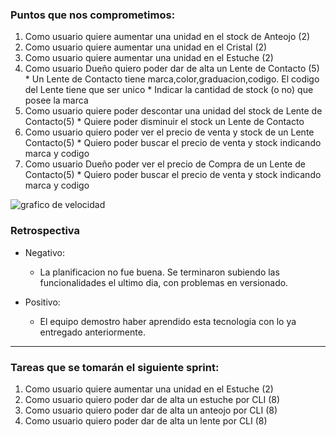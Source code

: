 ### Puntos que nos comprometimos:

1. Como usuario quiere aumentar  una unidad  en el stock de Anteojo  (2)
2. Como usuario quiere aumentar  una unidad  en el Cristal (2)
3. Como usuario quiere aumentar  una unidad  en el Estuche (2)
4. Como usuario Dueño quiero poder dar de alta un Lente de Contacto (5)
       * Un Lente de Contacto  tiene marca,color,graduacion,codigo. El codigo del Lente tiene que ser unico
       * Indicar la cantidad de stock (o no) que posee la marca
5. Como usuario quiere poder descontar una unidad del stock de Lente de Contacto(5)
       * Quiere poder disminuir el stock  un Lente de Contacto
6. Como usuario  quiero poder ver el precio de venta y stock de un Lente Contacto(5)
       * Quiero poder buscar el precio de venta y stock indicando marca y codigo
7. Como usuario Dueño poder ver el precio de Compra de un Lente de Contacto(5)
       * Quiero poder buscar el precio de venta y stock indicando marca y codigo


![grafico de velocidad](https://github.com/Miloro/ProyectoJordan/blob/ft/cierreSprint/Sprints/sprint5/grafico_de_velocidad_sprint_5.jpeg)

### Retrospectiva
    
* Negativo:
     * La planificacion no fue buena. Se terminaron subiendo las funcionalidades el ultimo dia, con problemas en versionado.

* Positivo:
    * El equipo demostro haber aprendido esta tecnologia con lo ya entregado anteriormente.
    

---

### Tareas que se tomarán el siguiente sprint:

1. Como usuario quiere aumentar  una unidad  en el Estuche (2)
2. Como usuario quiero poder dar de alta un estuche por CLI (8)
3. Como usuario quiero poder dar de alta un anteojo por CLI (8)
4. Como usuario quiero poder dar de alta un lente por CLI (8)
